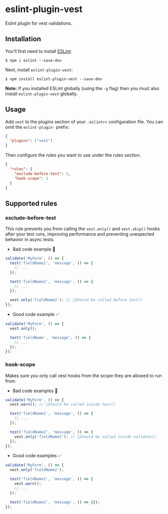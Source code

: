 # eslint-plugin-vest

Eslint plugin for vest validations.

## Installation

You'll first need to install [ESLint](http://eslint.org):

```
$ npm i eslint --save-dev
```

Next, install `eslint-plugin-vest`:

```
$ npm install eslint-plugin-vest --save-dev
```

**Note:** If you installed ESLint globally (using the `-g` flag) then you must also install `eslint-plugin-vest` globally.

## Usage

Add `vest` to the plugins section of your `.eslintrc` configuration file. You can omit the `eslint-plugin-` prefix:

```json
{
  "plugins": ["vest"]
}
```

Then configure the rules you want to use under the rules section.

```json
{
  "rules": {
    "exclude-before-test": 2,
    "hook-scope": 2
  }
}
```

## Supported rules

### exclude-before-test

This rule prevents you from calling the `vest.only()` and `vest.skip()` hooks after your test runs, improving performance and preventing unexpected behavior in async tests.

- Bad code example 🚨

```js
validate('MyForm', () => {
  test('fieldName1', 'message', () => {
    // ...
  });

  test('fieldName2', 'message', () => {
    // ...
  });

  vest.only('fieldName2'); // 🚨Should be called before test()
});
```

- Good code example ✅

```js
validate('MyForm', () => {
  vest.only();

  test('fieldName', 'message', () => {
    // ...
  });
});
```

### hook-scope

Makes sure you only call vest hooks from the scope they are allowed to run from.

- Bad code examples 🚨

```js
validate('MyForm', () => {
  vest.warn(); // 🚨Should be called inside test()

  test('fieldName1', 'message', () => {
    // ...
  });

  test('fieldName2', 'message', () => {
    vest.only('fieldName2'); // 🚨Should be called inside validate()
  });
});
```

- Good code examples ✅

```js
validate('MyForm', () => {
  vest.only('fieldName2');

  test('fieldName1', 'message', () => {
    vest.warn();
    // ...
  });

  test('fieldName2', 'message', () => {});
});
```
